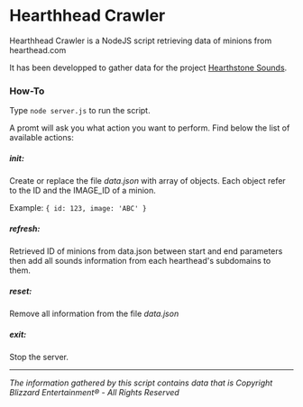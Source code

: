 # Hearthhead Crawler
Hearthhead Crawler is a NodeJS script retrieving data of minions from hearthead.com

It has been developped to gather data for the project [Hearthstone Sounds](https://github.com/alxgiraud/hearthstone-sounds/).

### How-To
Type `node server.js` to run the script.

A promt will ask you what action you want to perform. 
Find below the list of available actions:

##### init:

Create or replace the file *data.json* with array of objects.
Each object refer to the ID and the IMAGE_ID of a minion.

Example: `{ id: 123, image: 'ABC' }`


##### refresh:

Retrieved ID of minions from data.json between start and end parameters then add all sounds information from each hearthead's subdomains to them.

##### reset:

Remove all information from the file *data.json*

##### exit:

Stop the server.


-----------------


*The information gathered by this script contains data that is Copyright Blizzard Entertainment® - All Rights Reserved*

